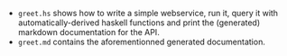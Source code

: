 - `greet.hs` shows how to write a simple webservice, run it, query it with automatically-derived haskell functions and print the (generated) markdown documentation for the API.
- `greet.md` contains the aforementionned generated documentation.